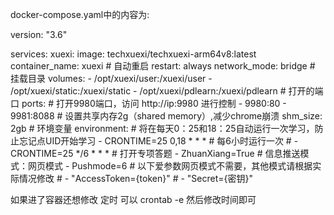 docker-compose.yaml中的内容为:

version: "3.6"

services:
    xuexi:
        image: techxuexi/techxuexi-arm64v8:latest
        container_name: xuexi
        # 自动重启
        restart: always
        network_mode: bridge
        # 挂载目录
        volumes:
            - /opt/xuexi/user:/xuexi/user
            - /opt/xuexi/static:/xuexi/static
            - /opt/xuexi/pdlearn:/xuexi/pdlearn
        # 打开的端口
        ports:
            # 打开9980端口，访问 http://ip:9980 进行控制
            - 9980:80
            - 9981:8088
        # 设置共享内存2g（shared memory）,减少chrome崩溃
        shm_size: 2gb
        # 环境变量
        environment:
            # 将在每天0：25和18：25自动运行一次学习，防止忘记点UID开始学习
            - CRONTIME=25 0,18 * * *
            # 每6小时运行一次
            # - CRONTIME=25 */6 * * *
            # 打开专项答题
            - ZhuanXiang=True
            # 信息推送模式：网页模式
            - Pushmode=6
            # 以下爱参数网页模式不需要，其他模式请根据实际情况修改
            # - "AccessToken={token}"
            # - "Secret={密钥}"


如果进了容器还想修改 定时 可以
crontab -e 
然后修改时间即可
